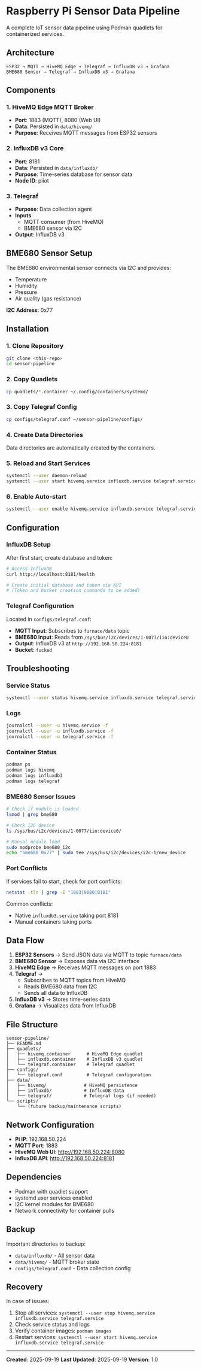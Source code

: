 # Raspberry Pi Sensor Data Pipeline

A complete IoT sensor data pipeline using Podman quadlets for containerized services.

## Architecture

```
ESP32 → MQTT → HiveMQ Edge → Telegraf → InfluxDB v3 → Grafana
BME680 Sensor → Telegraf → InfluxDB v3 → Grafana
```

## Components

### 1. HiveMQ Edge MQTT Broker
- **Port**: 1883 (MQTT), 8080 (Web UI)
- **Data**: Persisted in `data/hivemq/`
- **Purpose**: Receives MQTT messages from ESP32 sensors

### 2. InfluxDB v3 Core
- **Port**: 8181
- **Data**: Persisted in `data/influxdb/`
- **Purpose**: Time-series database for sensor data
- **Node ID**: piiot

### 3. Telegraf
- **Purpose**: Data collection agent
- **Inputs**:
  - MQTT consumer (from HiveMQ)
  - BME680 sensor via I2C
- **Output**: InfluxDB v3

## BME680 Sensor Setup

The BME680 environmental sensor connects via I2C and provides:
- Temperature
- Humidity
- Pressure
- Air quality (gas resistance)

**I2C Address**: 0x77

## Installation

### 1. Clone Repository
```bash
git clone <this-repo>
cd sensor-pipeline
```

### 2. Copy Quadlets
```bash
cp quadlets/*.container ~/.config/containers/systemd/
```

### 3. Copy Telegraf Config
```bash
cp configs/telegraf.conf ~/sensor-pipeline/configs/
```

### 4. Create Data Directories
Data directories are automatically created by the containers.

### 5. Reload and Start Services
```bash
systemctl --user daemon-reload
systemctl --user start hivemq.service influxdb.service telegraf.service
```

### 6. Enable Auto-start
```bash
systemctl --user enable hivemq.service influxdb.service telegraf.service
```

## Configuration

### InfluxDB Setup
After first start, create database and token:
```bash
# Access InfluxDB
curl http://localhost:8181/health

# Create initial database and token via API
# (Token and bucket creation commands to be added)
```

### Telegraf Configuration
Located in `configs/telegraf.conf`:
- **MQTT Input**: Subscribes to `furnace/data` topic
- **BME680 Input**: Reads from `/sys/bus/i2c/devices/1-0077/iio:device0`
- **Output**: InfluxDB v3 at `http://192.168.50.224:8181`
- **Bucket**: `fucked`

## Troubleshooting

### Service Status
```bash
systemctl --user status hivemq.service influxdb.service telegraf.service
```

### Logs
```bash
journalctl --user -u hivemq.service -f
journalctl --user -u influxdb.service -f
journalctl --user -u telegraf.service -f
```

### Container Status
```bash
podman ps
podman logs hivemq
podman logs influxdb3
podman logs telegraf
```

### BME680 Sensor Issues
```bash
# Check if module is loaded
lsmod | grep bme680

# Check I2C device
ls /sys/bus/i2c/devices/1-0077/iio:device0/

# Manual module load
sudo modprobe bme680_i2c
echo "bme680 0x77" | sudo tee /sys/bus/i2c/devices/i2c-1/new_device
```

### Port Conflicts
If services fail to start, check for port conflicts:
```bash
netstat -tln | grep -E "1883|8080|8181"
```

Common conflicts:
- Native `influxdb3.service` taking port 8181
- Manual containers taking ports

## Data Flow

1. **ESP32 Sensors** → Send JSON data via MQTT to topic `furnace/data`
2. **BME680 Sensor** → Exposes data via I2C interface
3. **HiveMQ Edge** → Receives MQTT messages on port 1883
4. **Telegraf** →
   - Subscribes to MQTT topics from HiveMQ
   - Reads BME680 data from I2C
   - Sends all data to InfluxDB
5. **InfluxDB v3** → Stores time-series data
6. **Grafana** → Visualizes data from InfluxDB

## File Structure

```
sensor-pipeline/
├── README.md
├── quadlets/
│   ├── hivemq.container      # HiveMQ Edge quadlet
│   ├── influxdb.container    # InfluxDB v3 quadlet
│   └── telegraf.container    # Telegraf quadlet
├── configs/
│   └── telegraf.conf         # Telegraf configuration
├── data/
│   ├── hivemq/              # HiveMQ persistence
│   ├── influxdb/            # InfluxDB data
│   └── telegraf/            # Telegraf logs (if needed)
└── scripts/
    └── (future backup/maintenance scripts)
```

## Network Configuration

- **Pi IP**: 192.168.50.224
- **MQTT Port**: 1883
- **HiveMQ Web UI**: http://192.168.50.224:8080
- **InfluxDB API**: http://192.168.50.224:8181

## Dependencies

- Podman with quadlet support
- systemd user services enabled
- I2C kernel modules for BME680
- Network connectivity for container pulls

## Backup

Important directories to backup:
- `data/influxdb/` - All sensor data
- `data/hivemq/` - MQTT broker state
- `configs/telegraf.conf` - Data collection config

## Recovery

In case of issues:
1. Stop all services: `systemctl --user stop hivemq.service influxdb.service telegraf.service`
2. Check service status and logs
3. Verify container images: `podman images`
4. Restart services: `systemctl --user start hivemq.service influxdb.service telegraf.service`

---

**Created**: 2025-09-19
**Last Updated**: 2025-09-19
**Version**: 1.0